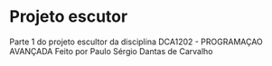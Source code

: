 # Projeto escutor 
Parte 1 do projeto escultor da disciplina DCA1202 - PROGRAMAÇAO AVANÇADA
Feito por Paulo Sérgio Dantas de Carvalho
